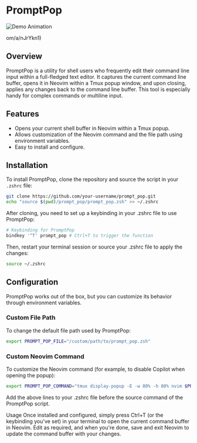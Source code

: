 # PromptPop
![Demo Animation](https://github.com/milesmmoran/prompt-pop/assets/85196453/71b59ef3-e493-485e-bf80-c145b9d92527)

om/a/nJrYkn1)
## Overview
PromptPop is a utility for shell users who frequently edit their command line input within a full-fledged text editor. It captures the current command line buffer, opens it in Neovim within a Tmux popup window, and upon closing, applies any changes back to the command line buffer. This tool is especially handy for complex commands or multiline input.

## Features
- Opens your current shell buffer in Neovim within a Tmux popup.
- Allows customization of the Neovim command and the file path using environment variables.
- Easy to install and configure.

## Installation

To install PromptPop, clone the repository and source the script in your `.zshrc` file:
```sh
git clone https://github.com/your-username/prompt_pop.git
echo "source $(pwd)/prompt_pop/prompt_pop.zsh" >> ~/.zshrc
```
After cloning, you need to set up a keybinding in your .zshrc file to use PromptPop:

```sh
# Keybinding for PromptPop
bindkey '^T' prompt_pop # Ctrl+T to trigger the function
```
Then, restart your terminal session or source your .zshrc file to apply the changes:

```sh
source ~/.zshrc
```

## Configuration
PromptPop works out of the box, but you can customize its behavior through environment variables.

### Custom File Path
To change the default file path used by PromptPop:

```sh
export PROMPT_POP_FILE="/custom/path/to/prompt_pop.zsh"
```
### Custom Neovim Command
To customize the Neovim command (for example, to disable Copilot when opening the popup):

```sh
export PROMPT_POP_COMMAND="tmux display-popup -E -w 80% -h 80% nvim $PROMPT_POP_FILE"
```
Add the above lines to your .zshrc file before the source command of the PromptPop script.

Usage
Once installed and configured, simply press Ctrl+T (or the keybinding you've set) in your terminal to open the current command buffer in Neovim. Edit as required, and when you're done, save and exit Neovim to update the command buffer with your changes.
